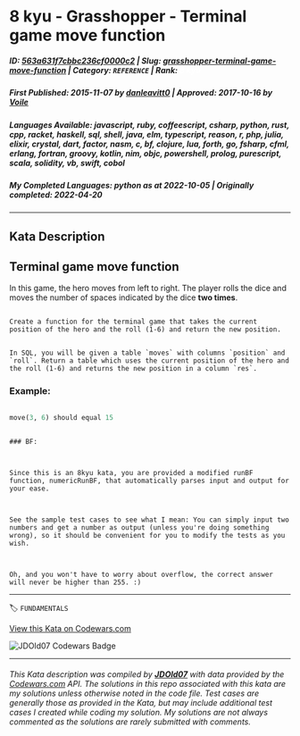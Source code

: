 # 8 kyu - Grasshopper - Terminal game move function

##### **ID**: [563a631f7cbbc236cf0000c2](https://www.codewars.com/kata/563a631f7cbbc236cf0000c2) | **Slug**: [grasshopper-terminal-game-move-function](https://www.codewars.com/kata/563a631f7cbbc236cf0000c2) | **Category**: `REFERENCE` | **Rank**: <span style="color:white">8 kyu</span>

##### **First Published**: 2015-11-07 ***by*** [danleavitt0](https://www.codewars.com/users/danleavitt0) | **Approved**: 2017-10-16 ***by*** [Voile](https://www.codewars.com/users/Voile)

##### **Languages Available**: javascript, ruby, coffeescript, csharp, python, rust, cpp, racket, haskell, sql, shell, java, elm, typescript, reason, r, php, julia, elixir, crystal, dart, factor, nasm, c, bf, clojure, lua, forth, go, fsharp, cfml, erlang, fortran, groovy, kotlin, nim, objc, powershell, prolog, purescript, scala, solidity, vb, swift, cobol

##### **My Completed Languages**: python ***as at*** 2022-10-05 | **Originally completed**: 2022-04-20

---

## Kata Description


## Terminal game move function



In this game, the hero moves from left to right. The player rolls the dice and moves the number of spaces indicated by the dice **two times**.



~~~if-not:sql

Create a function for the terminal game that takes the current position of the hero and the roll (1-6) and return the new position.

~~~

~~~if:sql

In SQL, you will be given a table `moves` with columns `position` and `roll`. Return a table which uses the current position of the hero and the roll (1-6) and returns the new position in a column `res`.

~~~





### Example:

```python

move(3, 6) should equal 15

```



```if:bf

### BF:



Since this is an 8kyu kata, you are provided a modified runBF function, numericRunBF, that automatically parses input and output for your ease.



See the sample test cases to see what I mean: You can simply input two numbers and get a number as output (unless you're doing something wrong), so it should be convenient for you to modify the tests as you wish.



Oh, and you won't have to worry about overflow, the correct answer will never be higher than 255. :)

```



---


🏷 `FUNDAMENTALS`


[View this Kata on Codewars.com](https://www.codewars.com/kata/563a631f7cbbc236cf0000c2)

![](https://www.codewars.com/users/jdold07/badges/large "JDOld07 Codewars Badge")

---

###### *This Kata description was compiled by [**JDOld07**](https://tpstech.dev) with data provided by the [Codewars.com](https://www.codewars.com) API.  The solutions in this repo associated with this kata are my solutions unless otherwise noted in the code file.  Test cases are generally those as provided in the Kata, but may include additional test cases I created while coding my solution.  My solutions are not always commented as the solutions are rarely submitted with comments.*
